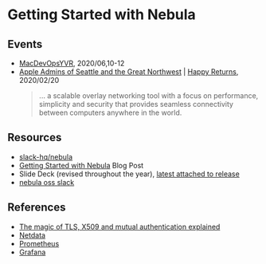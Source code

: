 # Getting Started with Nebula

## Events

- [MacDevOpsYVR](https://mdoyvr.com/), 2020/06,10-12
- [Apple Admins of Seattle and the Great Northwest](https://www.meetup.com/Seattle-Apple-Admins) | [Happy Returns](https://www.meetup.com/Seattle-Apple-Admins/events/268381582/), 2020/02/20
    > ... a scalable overlay networking tool with a focus on performance, simplicity and security that provides seamless connectivity between computers anywhere in the world.

## Resources

- [slack-hq/nebula](https://github.com/slackhq/nebula)
- [Getting Started with Nebula](https://lucasjhall.com/2020/02/16/nebula-getting-started/) Blog Post
- Slide Deck (revised throughout the year), [latest attached to release](https://github.com/lucasjhall/getting-started-with-nebula/releases/latest/download/nebula.zip)
- [nebula oss slack](https://join.slack.com/t/nebulaoss/shared_invite/enQtOTA5MDI4NDg3MTg4LTkwY2EwNTI4NzQyMzc0M2ZlODBjNWI3NTY1MzhiOThiMmZlZjVkMTI0NGY4YTMyNjUwMWEyNzNkZTJmYzQxOGU)

## References

- [The magic of TLS, X509 and mutual authentication explained](https://medium.com/sitewards/the-magic-of-tls-x509-and-mutual-authentication-explained-b2162dec4401)
- [Netdata](https://www.netdata.cloud/)
- [Prometheus](https://prometheus.io/)
- [Grafana](https://grafana.com/)
